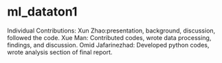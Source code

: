 # ml_dataton1

Individual Contributions: 
Xun Zhao:presentation, background, discussion, followed the code. 
Xue Man: Contributed codes, wrote data processing, findings, and discussion.
Omid Jafarinezhad: Developed python codes, wrote analysis section of final report.
